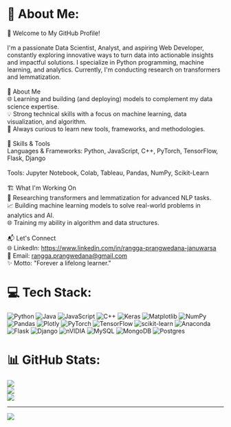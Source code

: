 # 💫 About Me:
🌟 Welcome to My GitHub Profile!<br><br>I'm a passionate Data Scientist, Analyst, and aspiring Web Developer, constantly exploring innovative ways to turn data into actionable insights and impactful solutions. I specialize in Python programming, machine learning, and analytics. Currently, I'm conducting research on transformers and lemmatization.<br><br>🚀 About Me<br>🌐 Learning and building (and deploying) models to complement my data science expertise.<br>💡 Strong technical skills with a focus on machine learning, data visualization, and algorithm.<br>📖 Always curious to learn new tools, frameworks, and methodologies.<br><br>🔧 Skills & Tools<br>Languages & Frameworks: Python, JavaScript, C++, PyTorch, TensorFlow, Flask, Django<br><br>Tools: Jupyter Notebook, Colab, Tableau, Pandas, NumPy, Scikit-Learn<br><br>🏗️ What I'm Working On<br>🔬 Researching transformers and lemmatization for advanced NLP tasks.<br>📈 Building machine learning models to solve real-world problems in analytics and AI.<br>🌐 Training my ability in algorithm and data structures.<br><br>📬 Let's Connect<br>🌐 LinkedIn: https://www.linkedin.com/in/rangga-prangwedana-januwarsa<br>💌 Email: rangga.prangwedana@gmail.com<br>✨ Motto: "Forever a lifelong learner."


# 💻 Tech Stack:
![Python](https://img.shields.io/badge/python-3670A0?style=for-the-badge&logo=python&logoColor=ffdd54) ![Java](https://img.shields.io/badge/java-%23ED8B00.svg?style=for-the-badge&logo=openjdk&logoColor=white) ![JavaScript](https://img.shields.io/badge/javascript-%23323330.svg?style=for-the-badge&logo=javascript&logoColor=%23F7DF1E) ![C++](https://img.shields.io/badge/c++-%2300599C.svg?style=for-the-badge&logo=c%2B%2B&logoColor=white) ![Keras](https://img.shields.io/badge/Keras-%23D00000.svg?style=for-the-badge&logo=Keras&logoColor=white) ![Matplotlib](https://img.shields.io/badge/Matplotlib-%23ffffff.svg?style=for-the-badge&logo=Matplotlib&logoColor=black) ![NumPy](https://img.shields.io/badge/numpy-%23013243.svg?style=for-the-badge&logo=numpy&logoColor=white) ![Pandas](https://img.shields.io/badge/pandas-%23150458.svg?style=for-the-badge&logo=pandas&logoColor=white) ![Plotly](https://img.shields.io/badge/Plotly-%233F4F75.svg?style=for-the-badge&logo=plotly&logoColor=white) ![PyTorch](https://img.shields.io/badge/PyTorch-%23EE4C2C.svg?style=for-the-badge&logo=PyTorch&logoColor=white) ![TensorFlow](https://img.shields.io/badge/TensorFlow-%23FF6F00.svg?style=for-the-badge&logo=TensorFlow&logoColor=white) ![scikit-learn](https://img.shields.io/badge/scikit--learn-%23F7931E.svg?style=for-the-badge&logo=scikit-learn&logoColor=white) ![Anaconda](https://img.shields.io/badge/Anaconda-%2344A833.svg?style=for-the-badge&logo=anaconda&logoColor=white) ![Flask](https://img.shields.io/badge/flask-%23000.svg?style=for-the-badge&logo=flask&logoColor=white) ![Django](https://img.shields.io/badge/django-%23092E20.svg?style=for-the-badge&logo=django&logoColor=white) ![nVIDIA](https://img.shields.io/badge/cuda-000000.svg?style=for-the-badge&logo=nVIDIA&logoColor=green) ![MySQL](https://img.shields.io/badge/mysql-4479A1.svg?style=for-the-badge&logo=mysql&logoColor=white) ![MongoDB](https://img.shields.io/badge/MongoDB-%234ea94b.svg?style=for-the-badge&logo=mongodb&logoColor=white) ![Postgres](https://img.shields.io/badge/postgres-%23316192.svg?style=for-the-badge&logo=postgresql&logoColor=white)
# 📊 GitHub Stats:
![](https://github-readme-stats.vercel.app/api?username=rangga-prangwedana&theme=default&hide_border=false&include_all_commits=true&count_private=false)<br/>
![](https://github-readme-streak-stats.herokuapp.com/?user=rangga-prangwedana&theme=default&hide_border=false)<br/>
![](https://github-readme-stats.vercel.app/api/top-langs/?username=rangga-prangwedana&theme=default&hide_border=false&include_all_commits=true&count_private=false&layout=compact)

---
[![](https://visitcount.itsvg.in/api?id=rangga-prangwedana&icon=0&color=0)](https://visitcount.itsvg.in)

<!-- Proudly created with GPRM ( https://gprm.itsvg.in ) -->
